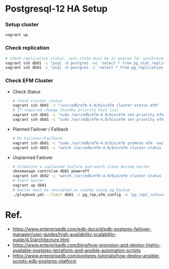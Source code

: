 # Postgresql-12 HA Setup

### Setup cluster
```bash
vagrant up
```
### Check replication
```bash
# check replication status, sync_state must be in quorum for synchronous streamming
vagrant ssh db01 -c "psql -U postgres -xc 'select * from pg_stat_replication;'"
vagrant ssh db01 -c "psql -U postgres -c 'select * from pg_replication_slots;'"
```
### Check EFM Cluster
- Check Status
  ```bash
  # Check cluster status
  vagrant ssh db01 -c "/usr/edb/efm-4.0/bin/efm cluster-status efm"
  # If required change Standby priority host list
  vagrant ssh db01 -c "sudo /usr/edb/efm-4.0/bin/efm set-priority efm 192.168.33.12 1"
  vagrant ssh db01 -c "sudo /usr/edb/efm-4.0/bin/efm set-priority efm 192.168.33.13 2"
  ```
- Planned Failover / Failback
  ```bash
  # Do Failover/Failback
  vagrant ssh db01 -c "sudo /usr/edb/efm-4.0/bin/efm promote efm -switchover"
  vagrant ssh db01 -c "watch /usr/edb/efm-4.0/bin/efm cluster-status efm"
  ```
- Unplanned Failover
  ```bash
  # Stimulate a unplanned failure and watch slave become master
  vboxmanage controlvm db01 poweroff
  vagrant ssh db02 -c "watch /usr/edb/efm-4.0/bin/efm cluster-status efm"
  # Start master 
  vagrant up db01
  # master must be recreated as stanby using pg_backup
  ./playbook.yml --limit db01 -t pg_rep,efm_config -e "pg_repl_role=standby pg_master_ip=192.168.33.12" 
  ```



# Ref.
- https://www.enterprisedb.com/edb-docs/d/edb-postgres-failover-manager/user-guides/high-availability-scalability-guide/4.0/architecture.html
- https://www.enterprisedb.com/blog/how-provision-and-deploy-highly-available-postgres-terraform-and-ansible-automation-scripts
- https://www.enterprisedb.com/postgres-tutorials/how-deploy-ansible-scripts-edb-postgres-platform